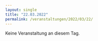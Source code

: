 ```yaml
---
layout: single
title: "22.03.2022"
permalink: /veranstaltungen/2022/03/22/
---
```


Keine Veranstaltung an diesem Tag.
